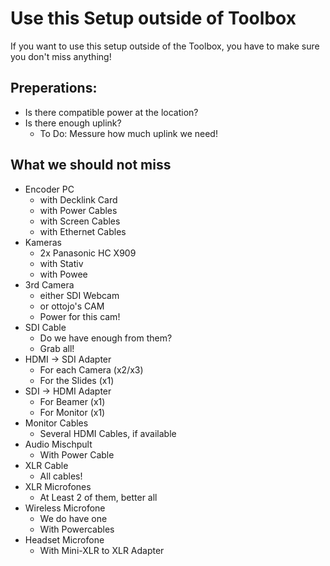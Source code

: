  Use this Setup outside of Toolbox
======================================

If you want to use this setup outside of the Toolbox, you have to make sure you don't miss anything!

 Preperations:
--------------------
 + Is there compatible power at the location?
 + Is there enough uplink?
   * To Do: Messure how much uplink we need!

 What we should not miss
------------------------------
 + Encoder PC
   - with Decklink Card
   - with Power Cables
   - with Screen Cables
   - with Ethernet Cables
 + Kameras
   - 2x Panasonic HC X909
   - with Stativ
   - with Powee
 + 3rd Camera
   - either SDI Webcam
   - or ottojo's CAM
   - Power for this cam!
 + SDI Cable
   - Do we have enough from them?
   - Grab all!
 + HDMI -> SDI Adapter
   - For each Camera (x2/x3)
   - For the Slides (x1)
 + SDI -> HDMI Adapter
   - For Beamer (x1)
   - For Monitor (x1)
 + Monitor Cables
   - Several HDMI Cables, if available
 + Audio Mischpult
   - With Power Cable
 + XLR Cable
   - All cables!
 + XLR Microfones
   - At Least 2 of them, better all
 + Wireless Microfone
   - We do have one
   - With Powercables
 + Headset Microfone
   - With Mini-XLR to XLR Adapter

